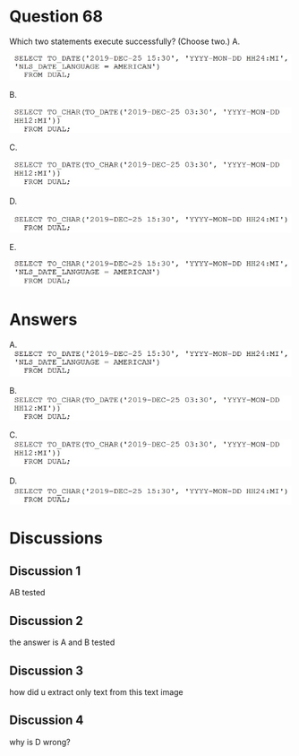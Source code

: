 # Question 68
Which two statements execute successfully? (Choose two.)
A.

![](../images/0004700001.png)
		
B.

![](../images/0004700002.png)
		
C.

![](../images/0004700003.png)
		
D.

![](../images/0004700004.png)
		
E.

![](../images/0004700005.png)
		

# Answers
A. 
![](../images/0004700001.png)
		

B. 
![](../images/0004700002.png)
		

C. 
![](../images/0004700003.png)
		

D. 
![](../images/0004700004.png)
		

# Discussions
## Discussion 1
AB tested

## Discussion 2
the answer is A and B tested

## Discussion 3
how did u extract only text from this text image

## Discussion 4
why is D wrong?

